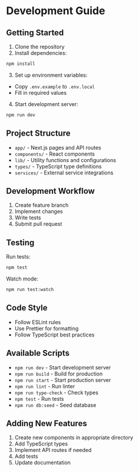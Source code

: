 # Development Guide

## Getting Started

1. Clone the repository
2. Install dependencies:
```bash
npm install
```

3. Set up environment variables:
- Copy `.env.example` to `.env.local`
- Fill in required values

4. Start development server:
```bash
npm run dev
```

## Project Structure

- `app/` - Next.js pages and API routes
- `components/` - React components
- `lib/` - Utility functions and configurations
- `types/` - TypeScript type definitions
- `services/` - External service integrations

## Development Workflow

1. Create feature branch
2. Implement changes
3. Write tests
4. Submit pull request

## Testing

Run tests:
```bash
npm test
```

Watch mode:
```bash
npm run test:watch
```

## Code Style

- Follow ESLint rules
- Use Prettier for formatting
- Follow TypeScript best practices

## Available Scripts

- `npm run dev` - Start development server
- `npm run build` - Build for production
- `npm run start` - Start production server
- `npm run lint` - Run linter
- `npm run type-check` - Check types
- `npm test` - Run tests
- `npm run db:seed` - Seed database

## Adding New Features

1. Create new components in appropriate directory
2. Add TypeScript types
3. Implement API routes if needed
4. Add tests
5. Update documentation

